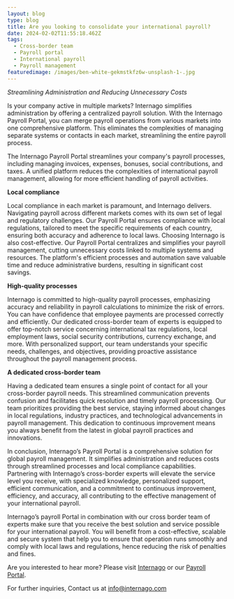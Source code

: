 ```yaml
---
layout: blog
type: blog
title: Are you looking to consolidate your international payroll?
date: 2024-02-02T11:55:18.462Z
tags:
  - Cross-border team
  - Payroll portal
  - International payroll
  - Payroll management
featuredimage: /images/ben-white-gekmstkfz6w-unsplash-1-.jpg
---
```

*Streamlining Administration and Reducing Unnecessary Costs*

Is your company active in multiple markets? Internago simplifies administration by offering a centralized payroll solution. With the Internago Payroll Portal, you can merge payroll operations from various markets into one comprehensive platform. This eliminates the complexities of managing separate systems or contacts in each market, streamlining the entire payroll process.

The Internago Payroll Portal streamlines your company's payroll processes, including managing invoices, expenses, bonuses, social contributions, and taxes. A unified platform reduces the complexities of international payroll management, allowing for more efficient handling of payroll activities.

**Local compliance**

Local compliance in each market is paramount, and Internago delivers. Navigating payroll across different markets comes with its own set of legal and regulatory challenges. Our Payroll Portal ensures compliance with local regulations, tailored to meet the specific requirements of each country, ensuring both accuracy and adherence to local laws. Choosing Internago is also cost-effective. Our Payroll Portal centralizes and simplifies your payroll management, cutting unnecessary costs linked to multiple systems and resources. The platform's efficient processes and automation save valuable time and reduce administrative burdens, resulting in significant cost savings.

**High-quality processes**

Internago is committed to high-quality payroll processes, emphasizing accuracy and reliability in payroll calculations to minimize the risk of errors. You can have confidence that employee payments are processed correctly and efficiently. Our dedicated cross-border team of experts is equipped to offer top-notch service concerning international tax regulations, local employment laws, social security contributions, currency exchange, and more. With personalized support, our team understands your specific needs, challenges, and objectives, providing proactive assistance throughout the payroll management process.

**A dedicated cross-border team**

Having a dedicated team ensures a single point of contact for all your cross-border payroll needs. This streamlined communication prevents confusion and facilitates quick resolution and timely payroll processing. Our team prioritizes providing the best service, staying informed about changes in local regulations, industry practices, and technological advancements in payroll management. This dedication to continuous improvement means you always benefit from the latest in global payroll practices and innovations.

In conclusion, Internago’s Payroll Portal is a comprehensive solution for global payroll management. It simplifies administration and reduces costs through streamlined processes and local compliance capabilities. Partnering with Internago’s cross-border experts will elevate the service level you receive, with specialized knowledge, personalized support, efficient communication, and a commitment to continuous improvement, efficiency, and accuracy, all contributing to the effective management of your international payroll.

Internago’s payroll Portal in combination with our cross border team of experts make sure that you receive the best solution and service possible for your international payroll. You will benefit from a cost-effective, scalable and secure system that help you to ensure that operation runs smoothly and comply with local laws and regulations, hence reducing the risk of penalties and fines. 

Are you interested to hear more? Please visit [Internago](https://www.internago.com/) or our [Payroll Portal](https://www.internago.com/payroll). 

For further inquiries, Contact us at info@internago.com